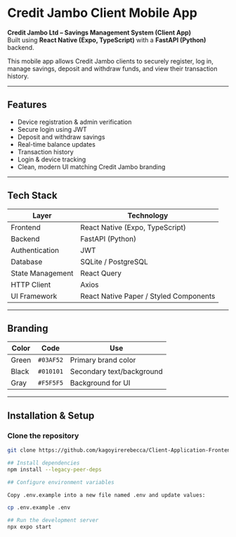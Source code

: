 # Credit Jambo Client Mobile App

**Credit Jambo Ltd – Savings Management System (Client App)**  
Built using **React Native (Expo, TypeScript)** with a **FastAPI (Python)** backend.

This mobile app allows Credit Jambo clients to securely register, log in, manage savings, deposit and withdraw funds, and view their transaction history.

---

## Features

- Device registration & admin verification  
-  Secure login using JWT  
-  Deposit and withdraw savings  
- Real-time balance updates  
-  Transaction history  
-  Login & device tracking  
-  Clean, modern UI matching Credit Jambo branding  

---

##  Tech Stack

| Layer | Technology |
|-------|-------------|
| Frontend | React Native (Expo, TypeScript) |
| Backend | FastAPI (Python) |
| Authentication | JWT |
| Database | SQLite / PostgreSQL |
| State Management | React Query |
| HTTP Client | Axios |
| UI Framework | React Native Paper / Styled Components |

---

##  Branding

| Color | Code | Use |
|--------|--------|------|
| Green | `#03AF52` | Primary brand color |
| Black | `#010101` | Secondary text/background |
| Gray | `#F5F5F5` | Background for UI |

---

##  Installation & Setup

###  Clone the repository
```bash
git clone https://github.com/kagoyirerebecca/Client-Application-Frontend-Backend-for-customer-use.git

## Install dependencies
npm install --legacy-peer-deps

## Configure environment variables

Copy .env.example into a new file named .env and update values:

cp .env.example .env

## Run the development server
npx expo start